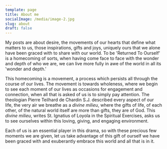 ```yaml
---
template: page
title: About me
socialImage: /media/image-2.jpg
slug: about
draft: false
---
```

My posts are about desire, the movements of our hearts that define what matters to us, those inspirations, gifts and joys, uniquely ours that we alone have been graced with to share with our world. To be 'Returned To Ourself' is a homecoming of sorts, when having come face to face with the wonder and depth of who we are, we can live more fully in awe of the world in all its 'wonder and depth.'

This homecoming is a movement, a process which persists all through the course of our lives.  The movement is towards wholeness, where we begin to see each moment of our lives as occasions for engagement and connection, when all that is asked of us is to simply pay attention.  The theologian Pierre Teilhard de Chardin S.J. described every aspect of our life, the very air we breathe as a *divine milieu*, where the gifts of life, of each other, of the natural world itself are more than gifts, they are of God.  This *divine milieu*, writes St. Ignatius of Loyola in the Spiritual Exercises, asks us to see ourselves within this loving, giving, and engaging environment.

Each of us is an essential player in this drama, so with these precious few moments we are given, let us take advantage of this gift of ourself we have been graced with and exuberantly embrace this world and all that is in it.